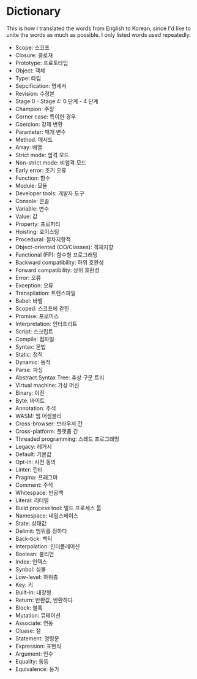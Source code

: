 # Dictionary
This is how I translated the words from English to Korean, since I'd like to unite the words as much as possible. I only listed words used repeatedly.

* Scope: 스코프
* Closure: 클로져
* Prototype: 프로토타입
* Object: 객체
* Type: 타입
* Sepcification: 명세서
* Revision: 수정본
* Stage 0 - Stage 4: 0 단계 - 4 단계
* Champion: 주장
* Corner case: 특이한 경우
* Coercion: 강제 변환
* Parameter: 매개 변수
* Method: 메서드
* Array: 배열
* Strict mode: 엄격 모드
* Non-strict mode: 비엄격 모드
* Early error: 조기 오류
* Function: 함수
* Module: 모듈
* Developer tools: 개발자 도구
* Console: 콘솔
* Variable: 변수
* Value: 값
* Property: 프로퍼티
* Hoisting: 호이스팅
* Procedural: 절차지향적
* Object-oriented (OO/Classes): 객체지향
* Functional (FP): 함수형 프로그래밍
* Backward compatibility: 하위 호환성
* Forward compatibility: 상위 호환성
* Error: 오류
* Exception: 오류
* Transpliation: 트랜스파일
* Babel: 바벨
* Scoped: 스코프에 갇힌
* Promise: 프로미스
* Interpretation: 인터프리트
* Script: 스크립트
* Compile: 컴파일
* Syntax: 문법
* Static: 정적
* Dynamic: 동적
* Parse: 파싱
* Abstract Syntax Tree: 추상 구문 트리
* Virtual machine: 가상 머신
* Binary: 이진
* Byte: 바이트
* Annotation: 주석
* WASM: 웹 어셈블리
* Cross-browser: 브라우저 간
* Cross-platform: 플랫폼 간
* Threaded programming: 스레드 프로그래밍
* Legacy: 레거시
* Default: 기본값
* Opt-in: 사전 동의
* Linter: 린터
* Pragma: 프래그마
* Comment: 주석
* Whitespace: 빈공백
* Literal: 리터럴
* Build process tool: 빌드 프로세스 툴
* Namespace: 네임스페이스
* State: 상태값
* Delimit: 범위를 정하다
* Back-tick: 백틱
* Interpolation: 인터폴레이션
* Boolean: 불리언
* Index: 인덱스
* Synbol: 심볼
* Low-level: 하위층
* Key: 키
* Built-in: 내장형
* Return: 반환값, 반환하다
* Block: 블록
* Mutation: 뮤테이션
* Associate: 연동
* Cluase: 절
* Statement: 명령문
* Expression: 표현식
* Argument: 인수
* Equality: 동등
* Equivalence: 등가
